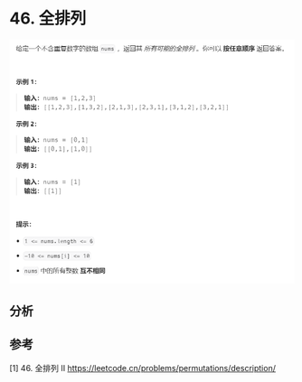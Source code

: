 # 46. 全排列

![](../../../_static/leetcode/lc46_01.png)

## 分析


## 参考
[1] 46. 全排列 II https://leetcode.cn/problems/permutations/description/

